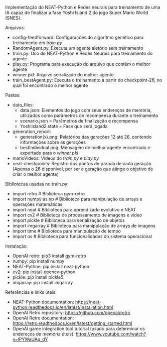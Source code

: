 Implementação do NEAT-Python e Redes neurais para treinamento de uma IA capaz de finalizar a fase Yoshi Island 2 do jogo Super Mario World (SNES).

Arquivos:
  - config-feedforward: Configurações do algoritmo genético para treinamento em *train.py*
  - RandomAgent.py: Executa um agente aletório sem treinamento
  - train.py: Uso do NEAT-Python e Redes Neurais para treinamento do agente
  - play.py: Programa para execução do arquivo que contêm o melhor agente
  - winner.pkl: Arquivo serializado do melhor agente
  - train_bestAgent.py: Executa o treinamento a partir do checkpoint-26, no qual foi encontrado o melhor agente

Pastas:
  - data_files:
    - data.json: Elementos do jogo com seus endereços de memória, utilizados como parâmetros de recompensa durante o treinamento
    - scenario.json = Parâmetros de finalização e recompensa
    - YoshiIsland2.state = Fase que será jogada
  - generation_report:
    - generation(x).png: Relatórios das gerações 12 até 26, contendo informações sobre as gerações
    - bestIndividual.png: Mensagem de melhor agente encontrado e exportado para o *winner.pkl*
  - marioVideos: Vídeos do *train.py* e *play.py*
  - neat-checkpoints: Registro dos pontos de parada de cada geração. (Apenas o 26 disponivel, por ser a geração que atinge o objetivo de criar o melhor agente)

Bibliotecas usadas no train.py:
  - import retro  # Biblioteca gym-retro
  - import numpy as np  # Biblioteca para manipulação de arrays e operações matemáticas
  - import neat  # Biblioteca para aprendizado evolutivo e NEAT
  - import cv2  # Biblioteca de processamento de imagens e vídeo
  - import pickle  # Biblioteca para serialização de objetos
  - import imgarray  # Biblioteca para manipulação de arrays de imagens
  - import time  # Biblioteca para manipulação de tempo
  - import os # Biblioteca para funcionalidades do sistema operacional
    
Instalação:

  - OpenAI retro: pip3 install gym-retro
  - numpy: pip install numpy
  - NEAT-Python: pip install neat-python
  - cv2: pip install opencv-python
  - pickle: pip install pickle5
  - imgarray: pip install imgarray

    
Referências e links úteis:
  - NEAT-Python documentation: https://neat-python.readthedocs.io/en/latest/installation.html
  - OpenAI Retro repository: https://github.com/openai/retro
  - OpenAI Retro documentation: https://retro.readthedocs.io/en/latest/getting_started.html
  - OpenAI game integration tool tutorial (usado para determinar os endereços de memória úteis): https://www.youtube.com/watch?v=lPYWaUAq_dY
